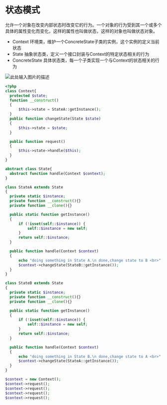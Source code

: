 # 状态模式

允许一个对象在改变内部状态时改变它的行为。一个对象的行为受到其一个或多个具体的属性变化而变化，这样的属性也叫做状态，这样的对象也叫做状态对象。

* Context 环境类，维护一个ConcreteState子类的实例，这个实例的定义当前状态
* State 抽象状态类，定义一个接口封装与Context的特定状态相关的行为
* ConcreteState 具体状态类，每一个子类实现一个与Context的状态相关的行为

![此处输入图片的描述](https://dn-anything-about-doc.qbox.me/document-uid108299labid2293timestamp1479273840033.png/wm)

```php
<?php
class Context{
  protected $state;
  function __construct()
  {
      $this->state = StateA::getInstance();
  }
  public function changeState(State $state)
  {
      $this->state = $state;
  }

  public function request()
  {
      $this->state->handle($this);
  }
}

abstract class State{
  abstract function handle(Context $context);
}

class StateA extends State
{
  private static $instance;
  private function __construct(){}
  private function __clone(){}

  public static function getInstance()
  {
      if (!isset(self::$instance)) {
          self::$instance = new self;
      }
      return self::$instance;
  }

  public function handle(Context $context)
  {
      echo "doing something in State A.\n done,change state to B <br>";
      $context->changeState(StateB::getInstance());
  }
}

class StateB extends State
{
  private static $instance;
  private function __construct(){}
  private function __clone(){}

  public static function getInstance()
  {
      if (!isset(self::$instance)) {
          self::$instance = new self;
      }
      return self::$instance;
  }

  public function handle(Context $context)
  {
      echo "doing something in State B.\n done,change state to A <br>";
      $context->changeState(StateA::getInstance());
  }
}

$context = new Context();
$context->request();
$context->request();
$context->request();
$context->request();
```